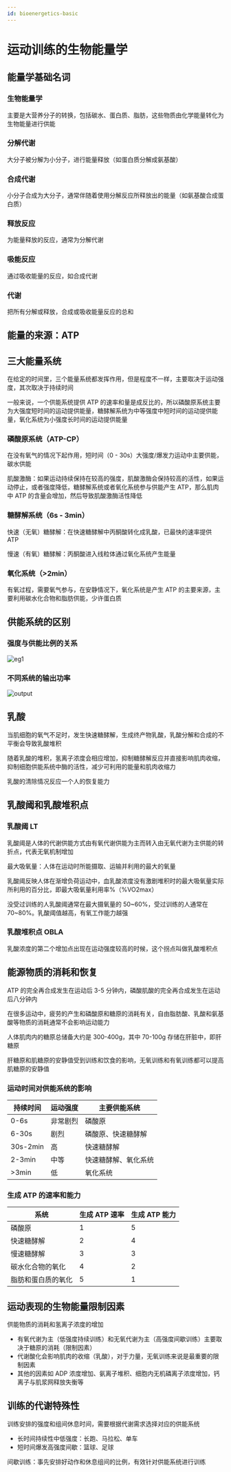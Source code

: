 ```yaml
---
id: bioenergetics-basic
---
```


# 运动训练的生物能量学

## 能量学基础名词

### 生物能量学

主要是大营养分子的转换，包括碳水、蛋白质、脂肪，这些物质由化学能量转化为生物能量进行供能

### 分解代谢

大分子被分解为小分子，进行能量释放（如蛋白质分解成氨基酸）

### 合成代谢

小分子合成为大分子，通常伴随着使用分解反应所释放出的能量（如氨基酸合成蛋白质）

### 释放反应

为能量释放的反应，通常为分解代谢

### 吸能反应

通过吸收能量的反应，如合成代谢

### 代谢

把所有分解或释放，合成或吸收能量反应的总和

## 能量的来源：ATP

## 三大能量系统

在给定的时间里，三个能量系统都发挥作用，但是程度不一样，主要取决于运动强度，其次取决于持续时间

一般来说，一个供能系统提供 ATP 的速率和量是成反比的，所以磷酸原系统主要为大强度短时间的运动提供能量，糖酵解系统为中等强度中短时间的运动提供能量，氧化系统为小强度长时间的运动提供能量

### 磷酸原系统（ATP-CP）

在没有氧气的情况下起作用，短时间（0 - 30s）大强度/爆发力运动中主要供能，碳水供能

肌酸激酶：如果运动持续保持在较高的强度，肌酸激酶会保持较高的活性，如果运动停止，或者强度降低，糖酵解系统或者氧化系统参与供能产生 ATP，那么肌肉中 ATP 的含量会增加，然后导致肌酸激酶活性降低

### 糖酵解系统（6s - 3min）

快速（无氧）糖酵解：在快速糖酵解中丙酮酸转化成乳酸，已最快的速率提供 ATP

慢速（有氧）糖酵解：丙酮酸进入线粒体通过氧化系统产生能量

### 氧化系统（>2min）

有氧过程，需要氧气参与，在安静情况下，氧化系统是产生 ATP 的主要来源，主要利用碳水化合物和脂肪供能，少许蛋白质

## 供能系统的区别

### 强度与供能比例的关系

![eg1](https://fxpby.oss-cn-beijing.aliyuncs.com/blogImg/workout/suger-fat1.svg)

### 不同系统的输出功率

![output](https://fxpby.oss-cn-beijing.aliyuncs.com/blogImg/workout/output-w.svg)

## 乳酸

当肌细胞的氧气不足时，发生快速糖酵解，生成终产物乳酸，乳酸分解和合成的不平衡会导致乳酸堆积

随着乳酸的堆积，氢离子浓度会相应增加，抑制糖酵解反应并直接影响肌肉收缩，抑制细胞供能系统中酶的活性，减少可利用的能量和肌肉收缩力

乳酸的清除情况反应一个人的恢复能力

## 乳酸阈和乳酸堆积点

### 乳酸阈 LT

乳酸阈是人体的代谢供能方式由有氧代谢供能为主而转入由无氧代谢为主供能的转折点，代表无氧机制增加

最大吸氧量：人体在运动时所能摄取、运输并利用的最大的氧量

乳酸阈反映人体在渐增负荷运动中，血乳酸浓度没有激剧堆积时的最大吸氧量实际所利用的百分比，即最大吸氧量利用率%（%VO2max）

没受过训练的人乳酸阈通常在最大摄氧量的 50~60%，受过训练的人通常在 70~80%。乳酸阈值越高，有氧工作能力越强

### 乳酸堆积点 OBLA

乳酸浓度的第二个增加点出现在运动强度较高的时候，这个拐点叫做乳酸堆积点

## 能源物质的消耗和恢复

ATP 的完全再合成发生在运动后 3-5 分钟内，磷酸肌酸的完全再合成发生在运动后八分钟内

在很多运动中，疲劳的产生和磷酸原和糖原的消耗有关，自由脂肪酸、乳酸和氨基酸等物质的消耗通常不会影响运动能力

人体肌肉内的糖原总储备大约是 300-400g，其中 70-100g 存储在肝脏中，即肝糖原

肝糖原和肌糖原的安静值受到训练和饮食的影响，无氧训练和有氧训练都可以提高肌糖原的安静值

### 运动时间对供能系统的影响

  | 持续时间 | 运动强度 | 主要供能系统         |
  | -------- | -------- | -------------------- |
  | 0-6s     | 非常剧烈 | 磷酸原               |
  | 6-30s    | 剧烈     | 磷酸原、快速糖酵解   |
  | 30s-2min | 高       | 快速糖酵解           |
  | 2-3min   | 中等     | 快速糖酵解、氧化系统 |
  | >3min    | 低       | 氧化系统             |

### 生成 ATP 的速率和能力

  | 系统               | 生成 ATP 速率 | 生成 ATP 能力 |
  | ------------------ | ------------- | ------------- |
  | 磷酸原             | 1             | 5             |
  | 快速糖酵解         | 2             | 4             |
  | 慢速糖酵解         | 3             | 3             |
  | 碳水化合物的氧化   | 4             | 2             |
  | 脂肪和蛋白质的氧化 | 5             | 1             |

## 运动表现的生物能量限制因素

供能物质的消耗和氢离子浓度的增加

- 有氧代谢为主（低强度持续训练）和无氧代谢为主（高强度间歇训练）主要取决于糖原的消耗（限制因素）
- 代谢酸化会影响肌肉的收缩（乳酸），对于力量，无氧训练来说是最重要的限制因素
- 其他的因素如 ADP 浓度增加、氨离子堆积、细胞内无机磷离子浓度增加，钙离子与肌浆网释放失衡等

## 训练的代谢特殊性

训练安排的强度和组间休息时间，需要根据代谢需求选择对应的供能系统

- 长时间持续性中低强度：长跑、马拉松、单车
- 短时间爆发高强度间歇：篮球、足球

间歇训练：事先安排好动作和休息组间的比例，有效针对供能系统进行训练
